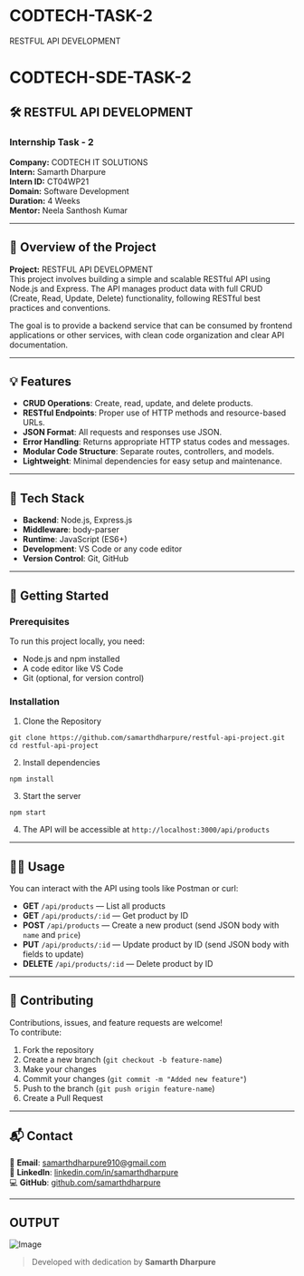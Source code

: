# CODTECH-TASK-2
RESTFUL API DEVELOPMENT

# CODTECH-SDE-TASK-2

## 🛠️ RESTFUL API DEVELOPMENT

### Internship Task - 2  
**Company:** CODTECH IT SOLUTIONS  
**Intern:** Samarth Dharpure  
**Intern ID:** CT04WP21  
**Domain:** Software Development  
**Duration:** 4 Weeks  
**Mentor:** Neela Santhosh Kumar

---

## 📌 Overview of the Project

**Project:** RESTFUL API DEVELOPMENT  
This project involves building a simple and scalable RESTful API using Node.js and Express. The API manages product data with full CRUD (Create, Read, Update, Delete) functionality, following RESTful best practices and conventions.

The goal is to provide a backend service that can be consumed by frontend applications or other services, with clean code organization and clear API documentation.

---

## 💡 Features

- **CRUD Operations**: Create, read, update, and delete products.
- **RESTful Endpoints**: Proper use of HTTP methods and resource-based URLs.
- **JSON Format**: All requests and responses use JSON.
- **Error Handling**: Returns appropriate HTTP status codes and messages.
- **Modular Code Structure**: Separate routes, controllers, and models.
- **Lightweight**: Minimal dependencies for easy setup and maintenance.

---

## 🧰 Tech Stack

- **Backend**: Node.js, Express.js
- **Middleware**: body-parser
- **Runtime**: JavaScript (ES6+)
- **Development**: VS Code or any code editor
- **Version Control**: Git, GitHub

---

## 🚀 Getting Started

### Prerequisites

To run this project locally, you need:

- Node.js and npm installed
- A code editor like VS Code
- Git (optional, for version control)

### Installation

1. Clone the Repository

```
git clone https://github.com/samarthdharpure/restful-api-project.git
cd restful-api-project
```

2. Install dependencies

```
npm install
```

3. Start the server

```
npm start
```

4. The API will be accessible at `http://localhost:3000/api/products`

---

## 🧑‍💻 Usage

You can interact with the API using tools like Postman or curl:

- **GET** `/api/products` — List all products
- **GET** `/api/products/:id` — Get product by ID
- **POST** `/api/products` — Create a new product (send JSON body with `name` and `price`)
- **PUT** `/api/products/:id` — Update product by ID (send JSON body with fields to update)
- **DELETE** `/api/products/:id` — Delete product by ID

---

## 🤝 Contributing

Contributions, issues, and feature requests are welcome!  
To contribute:

1. Fork the repository  
2. Create a new branch (`git checkout -b feature-name`)  
3. Make your changes  
4. Commit your changes (`git commit -m "Added new feature"`)  
5. Push to the branch (`git push origin feature-name`)  
6. Create a Pull Request

---

## 📬 Contact

📧 **Email**: [samarthdharpure910@gmail.com](mailto:samarthdharpure910@gmail.com)  
💼 **LinkedIn**: [linkedin.com/in/samarthdharpure](https://linkedin.com/in/samarthdharpure)  
💻 **GitHub**: [github.com/samarthdharpure](https://github.com/samarthdharpure)

---

## OUTPUT

![Image](https://github.com/user-attachments/assets/d14472cf-6895-44e6-adc0-a1a37e0a78c3)

> Developed with dedication by **Samarth Dharpure**
```
